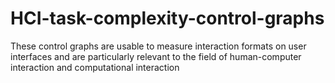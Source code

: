 # HCI-task-complexity-control-graphs
These control graphs are usable to measure interaction formats on user interfaces and are particularly relevant to the field of human-computer interaction and computational interaction
